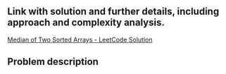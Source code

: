 ## Link with solution and further details, including approach and complexity analysis.
[Median of Two Sorted Arrays - LeetCode Solution](https://leetcode.com/problems/median-of-two-sorted-arrays/solutions/7173687/4-median-of-two-sorted-arrays-by-iklfk8w-caji)

## Problem description
